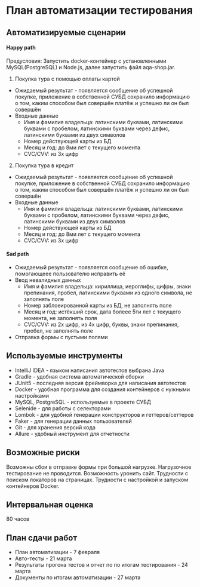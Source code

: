 # План автоматизации тестирования
## Автоматизируемые сценарии
#### Happy path
Предусловия: Запустить docker-контейнер с установленными MySQL(PostgreSQL) и Node.js, далее запустить файл aqa-shop.jar.
1) Покупка тура с помощью оплаты картой
* Ожидаемый результат - появляется сообщение об успешной покупке, приложение в собственной СУБД сохранило информацию о том, каким способом был совершён платёж и успешно ли он был совершён
* Входные данные
  * Имя и фамилия владельца: латинскими буквами, латинскими буквами с пробелом, латинскими буквами через дефис, латинскими буквами из двух символов
  * Номер действующей карты из БД
  * Месяц и год: до 8ми лет с текущего момента
  * CVC/CVV: из 3х цифр
2) Покупка тура в кредит
* Ожидаемый результат - появляется сообщение об успешной покупке, приложение в собственной СУБД сохранило информацию о том, каким способом был совершён платёж и успешно ли он был совершён
* Входные данные
  * Имя и фамилия владельца: латинскими буквами, латинскими буквами с пробелом, латинскими буквами через дефис, латинскими буквами из двух символов
  * Номер действующей карты из БД
  * Месяц и год: до 8ми лет с текущего момента
  * CVC/CVV: из 3х цифр
#### Sad path
* Ожидаемый результат - появляется сообщение об ошибке, помогающеее пользователю исправить её
* Ввод невалидных данных
  * Имя и фамилия владельца: кириллица, иероглифы, цифры, знаки препинания, пробел, латинскими буквами из одного символа, не заполнять поле
  * Номер заблоеированной карты из БД, не заполнять поле
  * Месяц и год: истёкший срок, дата болеее 5ти лет с текущего момента, не заполнять поля
  * CVC/CVV: из 2х цифр, из 4х цифр, буквы, знаки препинания, пробел, не заполнять поле
* Отправка формы с пустыми полями

## Используемые инструменты
* IntelliJ IDEA - языком написания автотестов выбрана Java
* Gradle - удобная система автоматической сборки
* JUnit5 - последняя версия фреймворка для написания автотестов
* Docker - удобная программа для создания контейнеров с нужными настройками
* MySQL, PostgreSQL - используемые в проекте СУБД
* Selenide - для работы с селекторами
* Lombok - для удобной генерации конструкторов и геттеров/сеттеров
* Faker - для генерации данных пользователей
* Git - для хранения версий кода
* Allure - удобный инструмент для отчетности

## Возможные риски
Возможны сбои в отправке формы при большой нагрузке. Нагрузочное тестирование не проводится.
Возможность уронить сайт.
Трудности с поиском локаторов на страницах.
Трудности с настройкой и запуском контейнеров Docker.

## Интервальная оценка
80 часов

## План сдачи работ
* План автоматизации - 7 февраля
* Авто-тесты - 21 марта
* Результаты прогона тестов и отчет по по итогам тестирования - 24 марта
* Документы по итогам автоматизации - 27 марта
